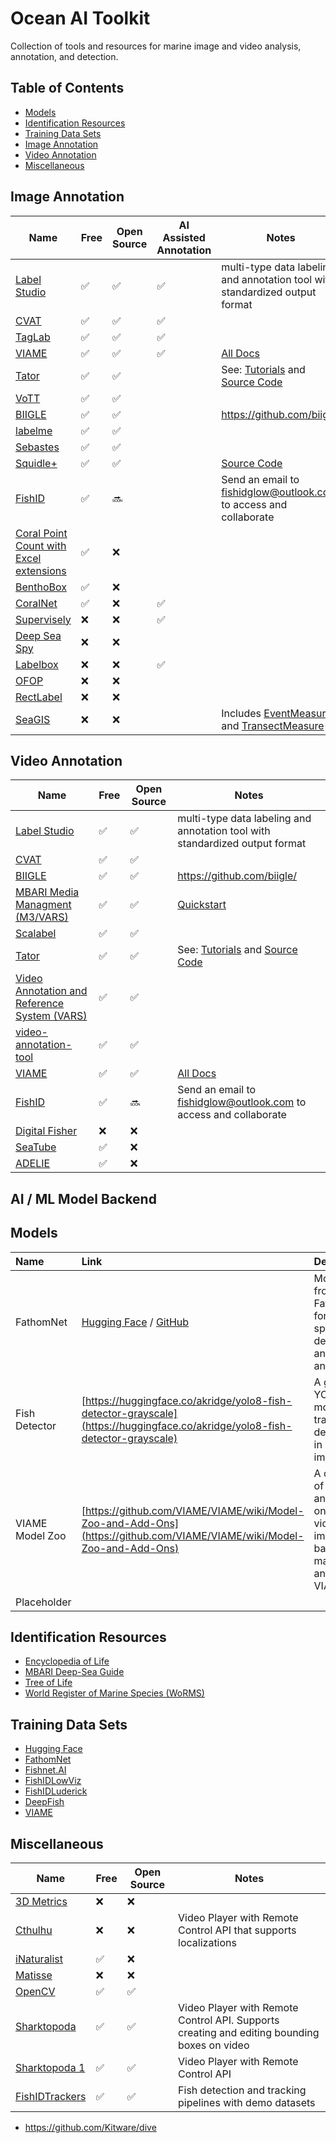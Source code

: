 # Ocean AI Toolkit 
Collection of tools and resources for marine image and video analysis, annotation, and detection. 

## Table of Contents
- [Models](#models)
- [Identification Resources](#identification-resources)
- [Training Data Sets](#training-data-sets)
- [Image Annotation](#image-annotation)
- [Video Annotation](#video-annotation)
- [Miscellaneous](#miscellaneous)

## Image Annotation
| Name | Free | Open Source | AI Assisted Annotation | Notes |
|---------------------------------------------------|------|-------------|------------------------|-----------------------------------------------------------------------------------------------|
| [Label Studio](https://github.com/HumanSignal/label-studio) | ✅| ✅ | ✅ | multi-type data labeling and annotation tool with standardized output format|
| [CVAT](https://github.com/opencv/cvat)            | ✅    | ✅  | ✅ | |
| [TagLab](https://github.com/cnr-isti-vclab/TagLab/) | ✅    | ✅           |   ✅                     |                                                                                               |
| [VIAME](http://www.viametoolkit.org/)             | ✅    | ✅           | ✅                      | [All Docs](https://viame.readthedocs.io/en/latest/section_links/documentation_overview.html)   |
| [Tator](https://www.tator.io/)                    | ✅    | ✅           |                        | See: [Tutorials](https://www.tator.io/tutorials) and [Source Code](https://github.com/cvisionai/Tator) |
| [VoTT](https://github.com/Microsoft/VoTT)         | ✅    | ✅           |                        |                                                                                               |
| [BIIGLE](https://www.biigle.de/)                  | ✅    | ✅           |                        | <https://github.com/biigle/>                                                                   |
| [labelme](https://github.com/wkentaro/labelme)    | ✅    | ✅           |                        |                                                                                               |
| [Sebastes](https://repository.library.noaa.gov/view/noaa/11999/noaa_11999_DS1.pdf?)  | ✅    | ✅           |                        |   |
| [Squidle+](http://squidle.org/)                   | ✅    | ✅           |                        | [Source Code](https://bitbucket.org/ariell/marinedb)                                           |
| [FishID](https://globalwetlandsproject.org/tools-2/fishid/)| ✅ | 🔜 | | Send an email to fishidglow@outlook.com to access and collaborate |
| [Coral Point Count with Excel extensions](https://cnso.nova.edu/cpce/index.html) | ✅    | ❌           |                        |  |
| [BenthoBox](https://benthobox.com)                | ✅    | ❌           |                        |                                                                                               |
| [CoralNet](https://coralnet.ucsd.edu/)            | ✅    | ❌           | ✅                      |                                                                                               |
| [Supervisely](https://supervise.ly/)              | ❌    | ❌           | ✅                     |                                                                                               |
| [Deep Sea Spy](https://www.deepseaspy.com)        | ❌    | ❌           |                        |                                                                                               |
| [Labelbox](https://labelbox.com/)                 | ❌    | ❌           | ✅                      |                                                                                               |
| [OFOP](http://www.ofop-by-sams.eu/)               | ❌    | ❌           |                        |                                                                                               |
| [RectLabel](https://rectlabel.com/)               | ❌    | ❌           |                        |                                                                                               |
| [SeaGIS](https://www.seagis.com.au/)              | ❌    | ❌           |                        | Includes [EventMeasure](https://www.seagis.com.au/event.html) and [TransectMeasure](https://www.seagis.com.au/transect.html) |

## Video Annotation
| Name | Free | Open Source | Notes |
| -- | -- | --| -- |
| [Label Studio](https://github.com/HumanSignal/label-studio) | ✅| ✅  | multi-type data labeling and annotation tool with standardized output format|
| [CVAT](https://github.com/opencv/cvat)            | ✅    | ✅   |
| [BIIGLE](https://www.biigle.de/) | ✅ | ✅ | <https://github.com/biigle/> |
| [MBARI Media Managment (M3/VARS)](https://mbari-media-management.github.io/) | ✅ | ✅ | [Quickstart](https://github.com/mbari-media-management/m3-quickstart) |
| [Scalabel](https://www.scalabel.ai/) | ✅ | ✅ | |
| [Tator](https://www.tator.io/) | ✅ | ✅ | See: [Tutorials](https://www.tator.io/tutorials) and  [Source Code](https://github.com/cvisionai/Tator) |
| [Video Annotation and Reference System (VARS)](https://hohonuuli.github.io/vars/) | ✅ | ✅ | |
| [video-annotation-tool](https://github.com/video-annotation-project/video-annotation-tool) | ✅ | ✅ | |
| [VIAME](http://www.viametoolkit.org/) | ✅ | ✅ | [All Docs](https://viame.readthedocs.io/en/latest/section_links/documentation_overview.html) |
| [FishID](https://globalwetlandsproject.org/tools-2/fishid/) | ✅ | 🔜 | Send an email to fishidglow@outlook.com to access and collaborate |
| [Digital Fisher](https://www.oceannetworks.ca/learning/get-involved/citizen-science/digital-fishers) | ❌ | ❌ | |
| [SeaTube](http://dmas.uvic.ca/SeaTube) | ✅ | ❌ | |
| [ADELIE](https://www.flotteoceanographique.fr/La-Flotte/Logiciels-embarques/ADELIE) | ✅ | ❌ | |

## AI / ML Model Backend

## Models
| Name                                | Link                                                         | Description                                                                                  |
|:------------------------------------|:-------------------------------------------------------------|:---------------------------------------------------------------------------------------------|
| FathomNet  | [Hugging Face](https://huggingface.co/FathomNet) / [GitHub](https://github.com/fathomnet/models)                            | Models from FathomNet for marine species detection and analysis.                             |
| Fish Detector  | [https://huggingface.co/akridge/yolo8-fish-detector-grayscale](https://huggingface.co/akridge/yolo8-fish-detector-grayscale) | A grayscale YOLOv8 model trained to detect fish in marine imagery.                           |
| VIAME Model Zoo            | [https://github.com/VIAME/VIAME/wiki/Model-Zoo-and-Add-Ons](https://github.com/VIAME/VIAME/wiki/Model-Zoo-and-Add-Ons)    | A collection of models and add-ons for video and image-based marine analysis by VIAME.       |
|Placeholder |||

## Identification Resources
- [Encyclopedia of Life](https://eol.org/)
- [MBARI Deep-Sea Guide](http://dsg.mbari.org)
- [Tree of Life](http://tolweb.org)
- [World Register of Marine Species (WoRMS)](http://www.marinespecies.org/)

## Training Data Sets
- [Hugging Face]([http://fathomnet.org](https://huggingface.co/)) 
- [FathomNet](http://fathomnet.org) 
- [Fishnet.AI](https://www.fishnet.ai/])
- [FishIDLowViz](https://github.com/slopezmarcano/dataset-fish-detection-low-visibility)
- [FishIDLuderick](https://github.com/globalwetlands/luderick-seagrass)
- [DeepFish](https://alzayats.github.io/DeepFish/)
- [VIAME](https://viame.kitware.com)



## Miscellaneous
| Name | Free | Open Source | Notes |
| -- | -- | -- | -- |
| [3D Metrics](https://3d-metrics.com/) | ❌ | ❌ | |
| [Cthulhu](https://github.com/mbari-media-management/cthulhu) | ❌ | ❌ | Video Player with Remote Control API that supports localizations |
| [iNaturalist](https://www.inaturalist.org/) | ✅ | ❌ | |
| [Matisse](https://www.eso.org/sci/facilities/develop/instruments/matisse.html) | ❌ | ❌ | |
| [OpenCV](https://opencv.org/) | ✅ | ✅ | |
| [Sharktopoda](https://github.com/mbari-org/Sharktopoda) | ✅ | ✅ | Video Player with Remote Control API. Supports creating and editing bounding boxes on video |
| [Sharktopoda 1](https://github.com/mbari-media-management/Sharktopoda) | ✅ | ✅ | Video Player with Remote Control API |
| [FishIDTrackers](https://github.com/slopezmarcano/automated-fish-tracking) | ✅ | ✅ | Fish detection and tracking pipelines with demo datasets |
- https://github.com/Kitware/dive
